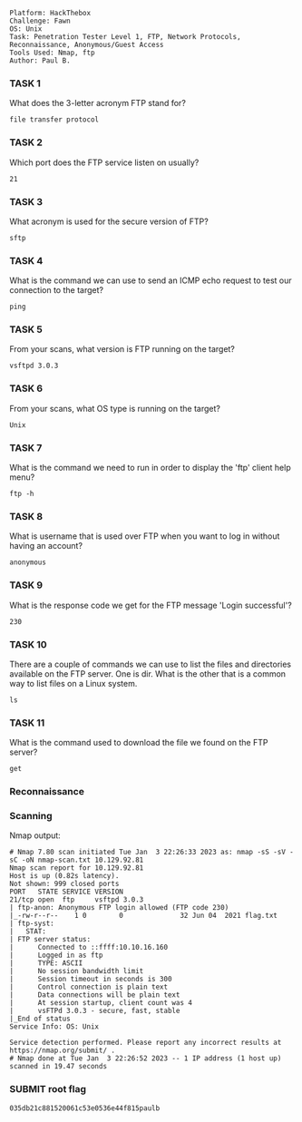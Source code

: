 ```
Platform: HackThebox
Challenge: Fawn
OS: Unix
Task: Penetration Tester Level 1, FTP, Network Protocols, Reconnaissance, Anonymous/Guest Access
Tools Used: Nmap, ftp
Author: Paul B.
```
### TASK 1
What does the 3-letter acronym FTP stand for?
```
file transfer protocol
```

### TASK 2
Which port does the FTP service listen on usually?
```
21
```

### TASK 3
What acronym is used for the secure version of FTP?
```
sftp
```

### TASK 4
What is the command we can use to send an ICMP echo request to test our connection to the target?
```
ping
```

### TASK 5
From your scans, what version is FTP running on the target?
```
vsftpd 3.0.3
```

### TASK 6
From your scans, what OS type is running on the target?
```
Unix
```

### TASK 7
What is the command we need to run in order to display the 'ftp' client help menu?
```
ftp -h
```

### TASK 8
What is username that is used over FTP when you want to log in without having an account?
```
anonymous
```

### TASK 9
What is the response code we get for the FTP message 'Login successful'?
```
230
```

### TASK 10
There are a couple of commands we can use to list the files and directories available on the FTP server. One is dir. What is the other that is a common way to list files on a Linux system.
```
ls
```

### TASK 11
What is the command used to download the file we found on the FTP server?
```
get
```

### Reconnaissance
### Scanning
Nmap output:
```
# Nmap 7.80 scan initiated Tue Jan  3 22:26:33 2023 as: nmap -sS -sV -sC -oN nmap-scan.txt 10.129.92.81
Nmap scan report for 10.129.92.81
Host is up (0.82s latency).
Not shown: 999 closed ports
PORT   STATE SERVICE VERSION
21/tcp open  ftp     vsftpd 3.0.3
| ftp-anon: Anonymous FTP login allowed (FTP code 230)
|_-rw-r--r--    1 0        0              32 Jun 04  2021 flag.txt
| ftp-syst: 
|   STAT: 
| FTP server status:
|      Connected to ::ffff:10.10.16.160
|      Logged in as ftp
|      TYPE: ASCII
|      No session bandwidth limit
|      Session timeout in seconds is 300
|      Control connection is plain text
|      Data connections will be plain text
|      At session startup, client count was 4
|      vsFTPd 3.0.3 - secure, fast, stable
|_End of status
Service Info: OS: Unix

Service detection performed. Please report any incorrect results at https://nmap.org/submit/ .
# Nmap done at Tue Jan  3 22:26:52 2023 -- 1 IP address (1 host up) scanned in 19.47 seconds
```

### SUBMIT root flag
```
035db21c881520061c53e0536e44f815paulb
```
